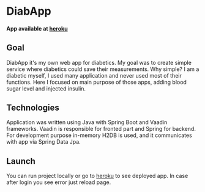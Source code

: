 # DiabApp

#### App available at [heroku](https://diabetic-app.herokuapp.com/login) <br />

## Goal
DiabApp it's my own web app for diabetics.
My goal was to create simple service where diabetics could save their measurements.
Why simple? I am a diabetic myself, I used many application and never used most of their functions.
Here I focused on main purpose of those apps, adding blood sugar level and injected insulin.

## Technologies
Application was written using Java with Spring Boot and Vaadin frameworks.
Vaadin is responsible for fronted part and Spring for backend.
For development purpose in-memory H2DB is used, and it communicates with app via Spring Data Jpa.

## Launch
You can run project locally or go to [heroku](https://diabetic-app.herokuapp.com/login) to see deployed app.
In case after login you see error just reload page.

